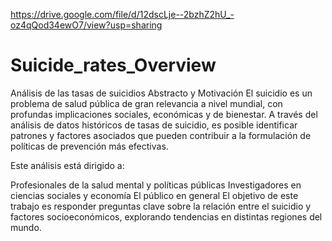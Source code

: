 https://drive.google.com/file/d/12dscLje--2bzhZ2hU_-oz4qQod34ewO7/view?usp=sharing
# Suicide_rates_Overview
Análisis de las tasas de suicidios
Abstracto y Motivación
El suicidio es un problema de salud pública de gran relevancia a nivel mundial, con profundas implicaciones sociales, económicas y de bienestar.
A través del análisis de datos históricos de tasas de suicidio, es posible identificar patrones y factores asociados que pueden contribuir a la formulación de políticas de prevención más efectivas.

Este análisis está dirigido a:

Profesionales de la salud mental y políticas públicas
Investigadores en ciencias sociales y economía
El público en general
El objetivo de este trabajo es responder preguntas clave sobre la relación entre el suicidio y factores socioeconómicos, explorando tendencias en distintas regiones del mundo.
